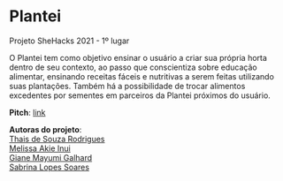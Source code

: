 # Plantei

Projeto SheHacks 2021 - 1º lugar

O Plantei tem como objetivo ensinar o usuário a criar sua própria horta dentro de seu contexto, 
ao passo que conscientiza sobre educação alimentar, ensinando receitas fáceis e nutritivas a serem 
feitas utilizando suas plantações. Também há a possibilidade de trocar alimentos excedentes 
por sementes em parceiros da Plantei próximos do usuário. </p> 

**Pitch**: [link](https://www.youtube.com/watch?v=nJFoDysb9yg)

**Autoras do projeto**: <br>
[Thais de Souza Rodrigues](https://github.com/thatarocket)<br>
[Melissa Akie Inui](https://github.com/mee-akie)<br>
[Giane Mayumi Galhard](https://github.com/Anemaygi)<br>
[Sabrina Lopes Soares](https://github.com/sabslopes)</p>
